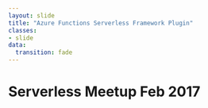 ```yaml
---
layout: slide
title: "Azure Functions Serverless Framework Plugin"
classes:
- slide
data:
  transition: fade
---
```


# Serverless Meetup Feb 2017